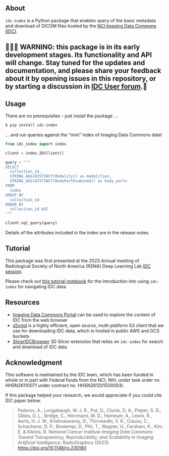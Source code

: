 ## About

`idc-index` is a Python package that enables query of the basic metadata and download of DICOM files hosted by the [NCI Imaging Data Commons (IDC)](https://imaging.datacommons.cancer.gov).

## 👷‍♂️🚧 **WARNING**: this package is in its early development stages. Its functionality and API will change. Stay tuned for the updates and documentation, and please share your feedback about it by opening issues in this repository, or by starting a discussion in [IDC User forum](https://discourse.canceridc.dev/).🚧

## Usage

There are no prerequisites - just install the package ...
```bash
$ pip install idc-index
```
... and run queries against the "mini" index of Imaging Data Commons data! 
```python
from idc_index import index

client = index.IDCClient()

query = """
SELECT
  collection_id,
  STRING_AGG(DISTINCT(Modality)) as modalities,
  STRING_AGG(DISTINCT(BodyPartExamined)) as body_parts
FROM
  index
GROUP BY
  collection_id
ORDER BY
  collection_id ASC
"""

client.sql_query(query)
```

Details of the attributes included in the index are in the release notes.

## Tutorial

This package was first presented at the 2023 Annual meeting of Radiological Society of North America (RSNA) Deep Learning Lab [IDC session](https://github.com/RSNA/AI-Deep-Learning-Lab-2023/tree/main/sessions/idc).

Please check out [this tutorial notebook](https://github.com/ImagingDataCommons/IDC-Tutorials/blob/master/notebooks/labs/idc_rsna2023.ipynb) for the introduction into using `idc-index` for navigating IDC data.

## Resources

* [Imaging Data Commons Portal](https://imaging.datacommons.cancer.gov/) can be used to explore the content of IDC from the web browser
* [s5cmd](https://github.com/peak/s5cmd) is a highly efficient, open source, multi-platform S3 client that we use for downloading IDC data, which is hosted in public AWS and GCS buckets
* [SlicerIDCBrowser](https://github.com/ImagingDataCommons/SlicerIDCBrowser) 3D Slicer extension that relies on `idc-index` for search and download of IDC data

## Acknowledgment

This software is maintained by the IDC team, which has been funded in whole or in part with Federal funds from the NCI, NIH, under task order no. HHSN26110071 under contract no. HHSN261201500003l.

If this package helped your research, we would appreciate if you could cite IDC paper below.

> Fedorov, A., Longabaugh, W. J. R., Pot, D., Clunie, D. A., Pieper, S. D., Gibbs, D. L., Bridge, C., Herrmann, M. D., Homeyer, A., Lewis, R., Aerts, H. J. W., Krishnaswamy, D., Thiriveedhi, V. K., Ciausu, C., Schacherer, D. P., Bontempi, D., Pihl, T., Wagner, U., Farahani, K., Kim, E. & Kikinis, R. _National Cancer Institute Imaging Data Commons: Toward Transparency, Reproducibility, and Scalability in Imaging Artificial Intelligence_. RadioGraphics (2023). https://doi.org/10.1148/rg.230180

